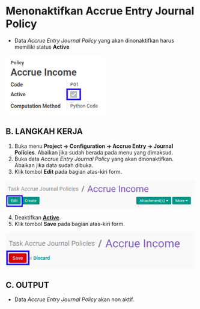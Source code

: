 # Menonaktifkan Accrue Entry Journal Policy

* Data *Accrue Entry Journal Policy* yang akan dinonaktifkan harus memiliki status **Active**

![](../../img/accrue-entry-journal-policy/status-active.png)

## B. LANGKAH KERJA

1. Buka menu **Project -> Configuration -> Accrue Entry -> Journal Policies**. Abaikan jika sudah berada pada menu yang dimaksud.
2. Buka data *Accrue Entry Journal Policy* yang akan dinonaktifkan. Abaikan jika data sudah dibuka.
3. Klik tombol **Edit** pada bagian atas-kiri form.

![](../../img/accrue-entry-journal-policy/tombol-edit.png)

4. Deaktifkan **[Active](./penjelasan.md#field-active)**.
5. Klik tombol **Save** pada bagian atas-kiri form.

![](../../img/accrue-entry-journal-policy/tombol-simpan-modifikasi.png)

## C. OUTPUT

* Data *Accrue Entry Journal Policy* akan non aktif.
